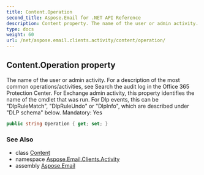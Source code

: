 ```yaml
---
title: Content.Operation
second_title: Aspose.Email for .NET API Reference
description: Content property. The name of the user or admin activity. For a description of the most common operations/activities see Search the audit log in the Office 365 Protection Center. For Exchange admin activity this property identifies the name of the cmdlet that was run. For Dlp events this can be DlpRuleMatch DlpRuleUndo or DlpInfo which are described under DLP schema below. Mandatory Yes
type: docs
weight: 60
url: /net/aspose.email.clients.activity/content/operation/
---
```

## Content.Operation property

The name of the user or admin activity. For a description of the most common operations/activities, see Search the audit log in the Office 365 Protection Center. For Exchange admin activity, this property identifies the name of the cmdlet that was run. For Dlp events, this can be "DlpRuleMatch", "DlpRuleUndo" or "DlpInfo", which are described under "DLP schema" below. Mandatory: Yes

```csharp
public string Operation { get; set; }
```

### See Also

* class [Content](../)
* namespace [Aspose.Email.Clients.Activity](../../content/)
* assembly [Aspose.Email](../../../)


